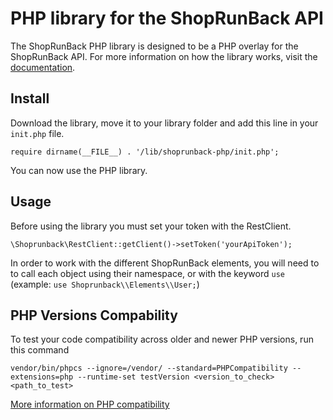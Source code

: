 # PHP library for the ShopRunBack API

The ShopRunBack PHP library is designed to be a PHP overlay for the ShopRunBack API. For more information on how the library works, visit the [documentation](https://shoprunback.github.io/documentation/php.html).

## Install

Download the library, move it to your library folder and add this line in your `init.php` file.

`require dirname(__FILE__) . '/lib/shoprunback-php/init.php';`

You can now use the PHP library.

## Usage

Before using the library you must set your token with the RestClient.

`\Shoprunback\RestClient::getClient()->setToken('yourApiToken');`

In order to work with the different ShopRunBack elements, you will need to to call each object using their namespace, or with the keyword `use` (example: `use Shoprunback\\Elements\\User;`)

## PHP Versions Compability

To test your code compatibility across older and newer PHP versions, run this command

`vendor/bin/phpcs --ignore=/vendor/ --standard=PHPCompatibility --extensions=php --runtime-set testVersion <version_to_check> <path_to_test>`

[More information on PHP compatibility](https://www.sitepoint.com/quick-intro-phpcompatibility-standard-for-phpcs-are-you-php7-ready/)